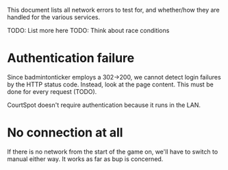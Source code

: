 This document lists all network errors to test for, and whether/how they are handled for the various services.

TODO: List more here
TODO: Think about race conditions

Authentication failure
======================

Since badmintonticker employs a 302->200, we cannot detect login failures by the HTTP status code. Instead, look at the page content. This must be done for every request (TODO).

CourtSpot doesn't require authentication because it runs in the LAN.

No connection at all
====================

If there is no network from the start of the game on, we'll have to switch to manual either way. It works as far as bup is concerned.